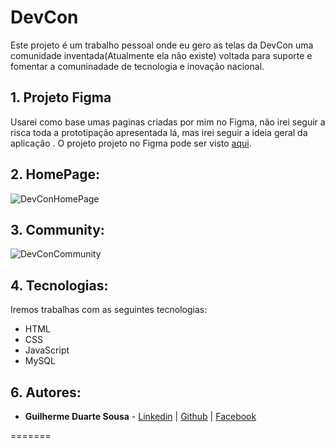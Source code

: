 # DevCon

Este projeto é um trabalho pessoal onde eu gero as telas da DevCon uma comunidade inventada(Atualmente ela não existe) voltada para suporte e fomentar a comuninadade de tecnologia e inovação nacional.

## 1. Projeto Figma
  
Usarei como base umas paginas criadas por mim no Figma, não irei seguir a risca toda a prototipação apresentada lá, mas irei seguir a ideia geral da aplicação .
O projeto projeto no Figma pode ser visto [aqui](https://www.figma.com/file/TvggwvpCrnglMVQoUn5d9O/DuarteVonFaul?node-id=2%3A2).

## 2. HomePage:

![DevConHomePage](https://user-images.githubusercontent.com/50261190/161834085-6fdc007f-779a-4f2f-9d93-e1e528490d18.gif)

## 3. Community:

![DevConCommunity](https://user-images.githubusercontent.com/50261190/161834138-86fc1430-0b4d-4812-87b8-d8e8b3873465.gif) 

## 4. Tecnologias:
  
Iremos trabalhas com as seguintes tecnologias:
  
- HTML
- CSS
- JavaScript
- MySQL

## 6. Autores:
  
- **Guilherme Duarte Sousa** - [Linkedin](https://www.linkedin.com/in/guilherme-duarte-sousa-53639822b/) | [Github](https://github.com/DuarteVonFaul/) | [Facebook](https://www.facebook.com/DuarteVonFaul/)

=======
